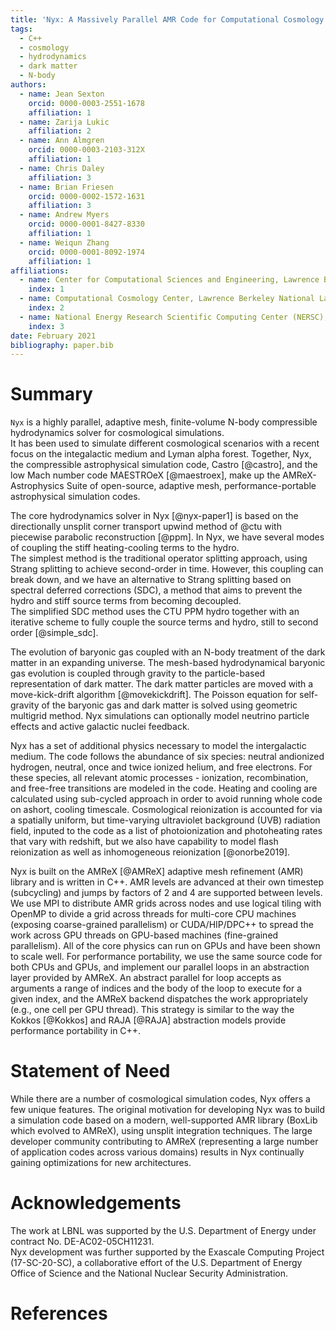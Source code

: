 ```yaml
---
title: 'Nyx: A Massively Parallel AMR Code for Computational Cosmology'
tags:
  - C++
  - cosmology
  - hydrodynamics
  - dark matter
  - N-body
authors:
  - name: Jean Sexton
    orcid: 0000-0003-2551-1678
    affiliation: 1
  - name: Zarija Lukic
    affiliation: 2
  - name: Ann Almgren
    orcid: 0000-0003-2103-312X
    affiliation: 1
  - name: Chris Daley
    affiliation: 3
  - name: Brian Friesen
    orcid: 0000-0002-1572-1631
    affiliation: 3
  - name: Andrew Myers
    orcid: 0000-0001-8427-8330
    affiliation: 1
  - name: Weiqun Zhang
    orcid: 0000-0001-8092-1974
    affiliation: 1
affiliations:
  - name: Center for Computational Sciences and Engineering, Lawrence Berkeley National Laboratory
    index: 1
  - name: Computational Cosmology Center, Lawrence Berkeley National Laboratory
    index: 2
  - name: National Energy Research Scientific Computing Center (NERSC), Berkeley, CA, USA
    index: 3
date: February 2021
bibliography: paper.bib
---
```


# Summary
``Nyx`` is a highly parallel, adaptive mesh, finite-volume 
N-body compressible hydrodynamics solver for cosmological simulations.  
It has been used to simulate different cosmological scenarios with
a recent focus on the integalactic medium and Lyman alpha forest.
Together, Nyx, the compressible astrophysical simulation code, Castro [@castro], 
and the low Mach number code MAESTROeX [@maestroex], make up the
AMReX-Astrophysics Suite of open-source, adaptive mesh, performance-portable 
astrophysical simulation codes.

The core hydrodynamics solver in Nyx [@nyx-paper1] is based on the
directionally unsplit corner transport upwind method of @ctu with
piecewise parabolic reconstruction [@ppm].  In Nyx, we have
several modes of coupling the stiff heating-cooling terms to the hydro.  
The simplest method is the traditional operator splitting approach, 
using Strang splitting to achieve second-order in time.  However, 
this coupling can break down, and we have an alternative to Strang splitting
based on spectral deferred corrections (SDC), a method
that aims to prevent the hydro and stiff source terms from becoming decoupled.  
The simplified SDC method uses the CTU PPM hydro together with an
iterative scheme to fully couple the source terms and hydro, still to
second order [@simple_sdc].

The evolution of baryonic gas coupled with an N-body treatment of the dark
matter in an expanding universe. The mesh-based hydrodynamical baryonic gas
evolution is coupled through gravity to the particle-based representation of
dark matter. The dark matter particles are moved with a move-kick-drift algorithm
[@movekickdrift]. The Poisson equation for self-gravity of the baryonic gas and dark
matter is solved using geometric multigrid method. Nyx simulations can optionally
model neutrino particle effects and active galactic nuclei feedback.

Nyx has a set of additional physics necessary to model the  intergalactic medium.
The code follows the abundance of six species: neutral andionized hydrogen,
neutral, once and twice ionized helium, and free electrons. For these species,
all relevant atomic processes - ionization, recombination, and free-free transitions are
modeled in the code. Heating and cooling are calculated using sub-cycled approach
in order to avoid running whole code on ashort, cooling timescale.
Cosmological reionization is accounted for via a spatially uniform,
but time-varying ultraviolet background (UVB) radiation field,
inputed to the code as a list of photoionization and photoheating
rates that vary with redshift, but we also have capability to model flash reionization
as well as inhomogeneous reionization [@onorbe2019].

Nyx is built on the AMReX [@AMReX] adaptive mesh refinement (AMR)
library and is written in C++.
AMR levels are advanced at their own timestep (subcycling)
and jumps by factors of 2 and 4 are supported between levels.  We use
MPI to distribute AMR grids across nodes and use logical tiling with
OpenMP to divide a grid across threads for multi-core CPU machines
(exposing coarse-grained parallelism) or CUDA/HIP/DPC++ to spread the work across
GPU threads on GPU-based machines (fine-grained parallelism).  All of
the core physics can run on GPUs and have been shown to scale well.
For performance portability, we use the same source code
for both CPUs and GPUs, and implement our parallel loops in an abstraction
layer provided by AMReX. An abstract parallel for loop accepts as arguments
a range of indices and the body of the loop to execute for a given index,
and the AMReX backend dispatches the work appropriately (e.g., one cell per
GPU thread). This strategy is similar to the way the Kokkos [@Kokkos] and
RAJA [@RAJA] abstraction models provide performance portability in C++.

# Statement of Need

While there are a number of cosmological simulation codes, Nyx
offers a few unique features.  The original motivation for developing
Nyx was to build a simulation code based on a modern,
well-supported AMR library (BoxLib which evolved to AMReX), using
unsplit integration techniques.
The large developer community contributing to AMReX
(representing a large number of application codes across various domains)
results in Nyx continually gaining optimizations for new architectures.  

# Acknowledgements

The work at LBNL was supported by the U.S. Department of Energy
under contract No. DE-AC02-05CH11231.   
Nyx development was further supported by
the Exascale Computing Project (17-SC-20-SC), a collaborative effort
of the U.S. Department of Energy Office of Science and the National
Nuclear Security Administration.  

# References

